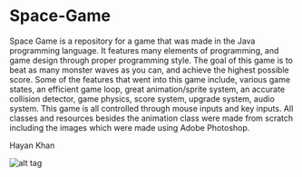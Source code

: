 # Space-Game

Space Game is a repository for a game that was made in the Java programming language. It features many elements of programming, and game design through proper programming style. The goal of this game is to beat as many monster waves as you can, and achieve the highest possible score. Some of the features that went into this game include, various game states, an efficient game loop, great animation/sprite system, an accurate collision detector, game physics, score system, upgrade system, audio system. This game is all controlled through mouse inputs and key inputs. All classes and resources besides the animation class were made from scratch including the images which were made using Adobe Photoshop.

Hayan Khan

![alt tag](http://tinypic.com/r/w6trtt/9)
